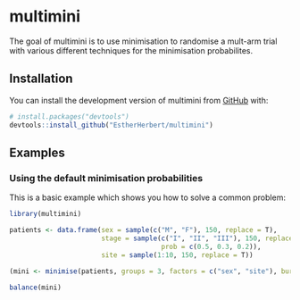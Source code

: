 
# multimini

<!-- badges: start -->
<!-- badges: end -->

The goal of multimini is to use minimisation to randomise a mult-arm trial with various different techniques for the minimisation probabilites.

## Installation

You can install the development version of multimini from [GitHub](https://github.com/) with:

``` r
# install.packages("devtools")
devtools::install_github("EstherHerbert/multimini")
```

## Examples

### Using the default minimisation probabilities

This is a basic example which shows you how to solve a common problem:

``` r
library(multimini)

patients <- data.frame(sex = sample(c("M", "F"), 150, replace = T),
                       stage = sample(c("I", "II", "III"), 150, replace = T,
                                      prob = c(0.5, 0.3, 0.2)),
                       site = sample(1:10, 150, replace = T))
                       
(mini <- minimise(patients, groups = 3, factors = c("sex", "site"), burnin = 15))

balance(mini)
```

